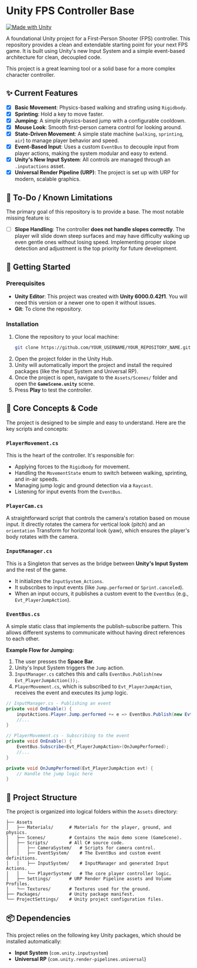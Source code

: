 # Unity FPS Controller Base

[![Made with Unity](https://img.shields.io/badge/Made%20with-Unity-57b9d3.svg?style=for-the-badge&logo=unity)](https://unity.com)

A foundational Unity project for a First-Person Shooter (FPS) controller. This repository provides a clean and extendable starting point for your next FPS game. It is built using Unity's new Input System and a simple event-based architecture for clean, decoupled code.

This project is a great learning tool or a solid base for a more complex character controller.

## ✨ Current Features

-   [x] **Basic Movement**: Physics-based walking and strafing using `Rigidbody`.
-   [x] **Sprinting**: Hold a key to move faster.
-   [x] **Jumping**: A simple physics-based jump with a configurable cooldown.
-   [x] **Mouse Look**: Smooth first-person camera control for looking around.
-   [x] **State-Driven Movement**: A simple state machine (`walking`, `sprinting`, `air`) to manage player behavior and speed.
-   [x] **Event-Based Input**: Uses a custom `EventBus` to decouple input from player actions, making the system modular and easy to extend.
-   [x] **Unity's New Input System**: All controls are managed through an `.inputactions` asset.
-   [x] **Universal Render Pipeline (URP)**: The project is set up with URP for modern, scalable graphics.

## 🚧 To-Do / Known Limitations

The primary goal of this repository is to provide a base. The most notable missing feature is:

-   [ ] **Slope Handling**: The controller **does not handle slopes correctly**. The player will slide down steep surfaces and may have difficulty walking up even gentle ones without losing speed. Implementing proper slope detection and adjustment is the top priority for future development.

## 🚀 Getting Started

### Prerequisites

-   **Unity Editor**: This project was created with **Unity 6000.0.42f1**. You will need this version or a newer one to open it without issues.
-   **Git**: To clone the repository.

### Installation

1.  Clone the repository to your local machine:
    ```sh
    git clone https://github.com/YOUR_USERNAME/YOUR_REPOSITORY_NAME.git
    ```
2.  Open the project folder in the Unity Hub.
3.  Unity will automatically import the project and install the required packages (like the Input System and Universal RP).
4.  Once the project is open, navigate to the `Assets/Scenes/` folder and open the **`GameScene.unity`** scene.
5.  Press **Play** to test the controller.

## 🧠 Core Concepts & Code

The project is designed to be simple and easy to understand. Here are the key scripts and concepts:

### `PlayerMovement.cs`
This is the heart of the controller. It's responsible for:
-   Applying forces to the `Rigidbody` for movement.
-   Handling the `MovementState` enum to switch between walking, sprinting, and in-air speeds.
-   Managing jump logic and ground detection via a `Raycast`.
-   Listening for input events from the `EventBus`.

### `PlayerCam.cs`
A straightforward script that controls the camera's rotation based on mouse input. It directly rotates the camera for vertical look (pitch) and an `orientation` Transform for horizontal look (yaw), which ensures the player's body rotates with the camera.

### `InputManager.cs`
This is a Singleton that serves as the bridge between **Unity's Input System** and the rest of the game.
-   It initializes the `InputSystem_Actions`.
-   It subscribes to input events (like `Jump.performed` or `Sprint.canceled`).
-   When an input occurs, it publishes a custom event to the `EventBus` (e.g., `Evt_PlayerJumpAction`).

### `EventBus.cs`
A simple static class that implements the publish-subscribe pattern. This allows different systems to communicate without having direct references to each other.

**Example Flow for Jumping:**
1.  The user presses the **Space Bar**.
2.  Unity's Input System triggers the `Jump` action.
3.  `InputManager.cs` catches this and calls `EventBus.Publish(new Evt_PlayerJumpAction());`.
4.  `PlayerMovement.cs`, which is subscribed to `Evt_PlayerJumpAction`, receives the event and executes its jump logic.

```csharp
// InputManager.cs - Publishing an event
private void OnEnable() {
    inputActions.Player.Jump.performed += e => EventBus.Publish(new Evt_PlayerJumpAction());
    //...
}

// PlayerMovement.cs - Subscribing to the event
private void OnEnable() {
    EventBus.Subscribe<Evt_PlayerJumpAction>(OnJumpPerformed);
    //...
}

private void OnJumpPerformed(Evt_PlayerJumpAction evt) {
    // Handle the jump logic here
}
```

## 📂 Project Structure

The project is organized into logical folders within the `Assets` directory:

```
├── Assets
│   ├── Materials/      # Materials for the player, ground, and physics.
│   ├── Scenes/         # Contains the main demo scene (GameScene).
│   ├── Scripts/        # All C# source code.
│   │   ├── CameraSystem/   # Scripts for camera control.
│   │   ├── EventSystem/    # The EventBus and custom event definitions.
│   │   ├── InputSystem/    # InputManager and generated Input Actions.
│   │   └── PlayerSystem/   # The core player controller logic.
│   ├── Settings/       # URP Render Pipeline assets and Volume Profiles.
│   └── Textures/       # Textures used for the ground.
├── Packages/           # Unity package manifest.
└── ProjectSettings/    # Unity project configuration files.
```

## 📦 Dependencies

This project relies on the following key Unity packages, which should be installed automatically:
-   **Input System** (`com.unity.inputsystem`)
-   **Universal RP** (`com.unity.render-pipelines.universal`)
